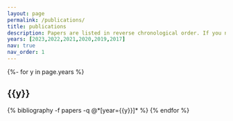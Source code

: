 ```yaml
---
layout: page
permalink: /publications/
title: publications
description: Papers are listed in reverse chronological order. If you need a pdf copy and no link is available here, please contact me.
years: [2023,2022,2021,2020,2019,2017]
nav: true
nav_order: 1
---
```

<!-- _pages/publications.md -->
<div class="publications">

{%- for y in page.years %}
  <h2 class="year">{{y}}</h2>
  {% bibliography -f papers -q @*[year={{y}}]* %}
{% endfor %}

</div>
